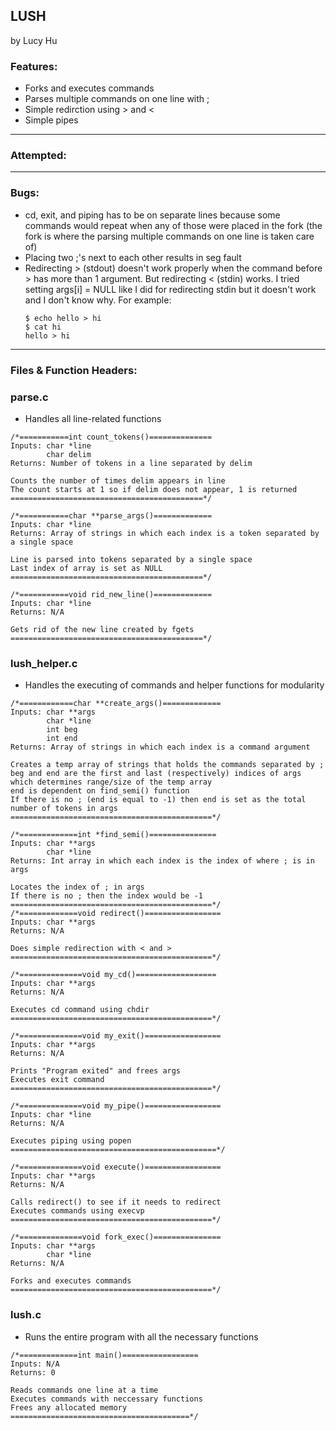 ## LUSH
by Lucy Hu

### Features: 
- Forks and executes commands
- Parses multiple commands on one line with ; 
- Simple redirction using > and <
- Simple pipes

---

### Attempted: 

---

### Bugs: 
- cd, exit, and piping has to be on separate lines because some commands would repeat when any of 
  those were placed in the fork (the fork is where the parsing multiple commands on one line is taken 
  care of)
- Placing two ;'s next to each other results in seg fault
- Redirecting > (stdout) doesn't work properly when the command before > has more than 1 argument. But 
  redirecting < (stdin) works. I tried setting args[i] = NULL like I did for redirecting stdin but it 
  doesn't work and I don't know why.
  For example:
  ```
  $ echo hello > hi
  $ cat hi
  hello > hi
  ```

---

### Files & Function Headers: 
### parse.c
  * Handles all line-related functions
  ```
  /*===========int count_tokens()==============
  Inputs: char *line
          char delim
  Returns: Number of tokens in a line separated by delim
  
  Counts the number of times delim appears in line
  The count starts at 1 so if delim does not appear, 1 is returned
  ===========================================*/
  
  /*===========char **parse_args()=============
  Inputs: char *line
  Returns: Array of strings in which each index is a token separated by a single space
  
  Line is parsed into tokens separated by a single space
  Last index of array is set as NULL
  ===========================================*/
  
  /*===========void rid_new_line()=============
  Inputs: char *line
  Returns: N/A
  
  Gets rid of the new line created by fgets
  ===========================================*/
  ```
### lush_helper.c
  * Handles the executing of commands and helper functions for modularity
  ```
  /*============char **create_args()=============
  Inputs: char **args
          char *line
          int beg
          int end
  Returns: Array of strings in which each index is a command argument

  Creates a temp array of strings that holds the commands separated by ;
  beg and end are the first and last (respectively) indices of args which determines range/size of the temp array
  end is dependent on find_semi() function
  If there is no ; (end is equal to -1) then end is set as the total number of tokens in args
  =============================================*/
  
  /*=============int *find_semi()===============
  Inputs: char **args
          char *line
  Returns: Int array in which each index is the index of where ; is in args
  
  Locates the index of ; in args
  If there is no ; then the index would be -1
  =============================================*/
  /*=============void redirect()=================
  Inputs: char **args
  Returns: N/A
  
  Does simple redirection with < and >
  =============================================*/
  
  /*==============void my_cd()==================
  Inputs: char **args 
  Returns: N/A
  
  Executes cd command using chdir   
  =============================================*/
  
  /*==============void my_exit()=================
  Inputs: char **args
  Returns: N/A
  
  Prints "Program exited" and frees args
  Executes exit command
  =============================================*/
 
  /*==============void my_pipe()=================
  Inputs: char *line
  Returns: N/A
  
  Executes piping using popen
  ==============================================*/
  
  /*==============void execute()=================
  Inputs: char **args
  Returns: N/A
  
  Calls redirect() to see if it needs to redirect
  Executes commands using execvp
  =============================================*/
  
  /*==============void fork_exec()===============
  Inputs: char **args
          char *line
  Returns: N/A
  
  Forks and executes commands
  =============================================*/
  ```
### lush.c
  * Runs the entire program with all the necessary functions
  ```
  /*=============int main()=================
  Inputs: N/A
  Returns: 0
  
  Reads commands one line at a time
  Executes commands with neccessary functions
  Frees any allocated memory
  ========================================*/
  ```

